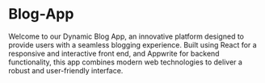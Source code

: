 # Blog-App
Welcome to our Dynamic Blog App, an innovative platform designed to provide users with a seamless blogging experience. Built using React for a responsive and interactive front end, and Appwrite for backend functionality, this app combines modern web technologies to deliver a robust and user-friendly interface.
